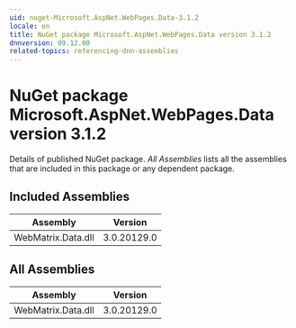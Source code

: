 ```yaml
---
uid: nuget-Microsoft.AspNet.WebPages.Data-3.1.2
locale: en
title: NuGet package Microsoft.AspNet.WebPages.Data version 3.1.2
dnnversion: 09.12.00
related-topics: referencing-dnn-assemblies
---
```


# NuGet package Microsoft.AspNet.WebPages.Data version 3.1.2
Details of published NuGet package.
*All Assemblies* lists all the assemblies that are included in this package or any dependent package.

## Included Assemblies

|Assembly|Version|
|---|---|
|WebMatrix.Data.dll|3.0.20129.0|

## All Assemblies

|Assembly|Version|
|---|---|
|WebMatrix.Data.dll|3.0.20129.0|

